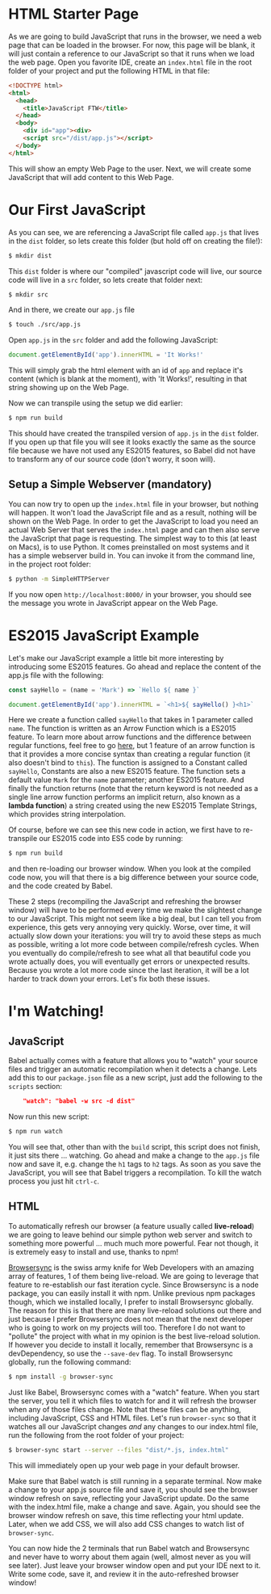 # HTML Starter Page
As we are going to build JavaScript that runs in the browser, we need a web page that can be loaded in the browser.  For now, this page will be blank, it will just contain a reference to our JavaScript so that it runs when we load the web page.  Open you favorite IDE, create an ```index.html``` file in the root folder of your project and put the following HTML in that file:

```html
<!DOCTYPE html>
<html>
  <head>
    <title>JavaScript FTW</title>
  </head>
  <body>
    <div id="app"><div>
    <script src="/dist/app.js"></script>
  </body>
</html>
```

This will show an empty Web Page to the user.  Next, we will create some JavaScript that will add content to this Web Page.

# Our First JavaScript
As you can see, we are referencing a JavaScript file called ```app.js``` that lives in the ```dist``` folder, so lets create this folder (but hold off on creating the file!):

```bash
$ mkdir dist
```

This ```dist``` folder is where our "compiled" javascript code will live, our source code will live in a ```src``` folder, so lets create that folder next:

```bash
$ mkdir src
```

And in there, we create our ```app.js``` file

```bash
$ touch ./src/app.js
```

Open ```app.js``` in the ```src``` folder and add the following JavaScript:

```javascript
document.getElementById('app').innerHTML = 'It Works!'
```

This will simply grab the html element with an id of ```app``` and replace it's content (which is blank at the moment), with 'It Works!', resulting in that string showing up on the Web Page.

Now we can transpile using the setup we did earlier:

```bash
$ npm run build
```

This should have created the transpiled version of ```app.js``` in the ```dist``` folder.  If you open up that file you will see it looks exactly the same as the source file because we have not used any ES2015 features, so Babel did not have to transform any of our source code (don't worry, it soon will).

## Setup a Simple Webserver (mandatory)
You can now try to open up the ```index.html``` file in your browser, but nothing will happen.  It won't load the JavaScript file and as a result, nothing will be shown on the Web Page.  In order to get the JavaScript to load you need an actual Web Server that serves the ```index.html``` page and can then also serve the JavaScript that page is requesting.  The simplest way to to this (at least on Macs), is to use Python.  It comes preinstalled on most systems and it has a simple webserver build in.  You can invoke it from the command line, in the project root folder:

```bash
$ python -m SimpleHTTPServer
```

If you now open ```http://localhost:8000/``` in your browser, you should see the message you wrote in JavaScript appear on the Web Page.

# ES2015 JavaScript Example
Let's make our JavaScript example a little bit more interesting by introducing some ES2015 features.  Go ahead and replace the content of the app.js file with the following:

```javascript
const sayHello = (name = 'Mark') => `Hello ${ name }`

document.getElementById('app').innerHTML = `<h1>${ sayHello() }<h1>`
```

Here we create a function called ```sayHello``` that takes in 1 parameter called ```name```.  The function is written as an Arrow Function which is a ES2015 feature.  To learn more about arrow functions and the difference between regular functions, feel free to go [here](https://developer.mozilla.org/en-US/docs/Web/JavaScript/Reference/Functions/Arrow_functions), but 1 feature of an arrow function is that it provides a more concise syntax than creating a regular function (it also doesn't bind to ```this```).  The function is assigned to a Constant called ```sayHello```, Constants are also a new ES2015 feature.  The function sets a default value  ```Mark``` for the ```name``` parameter; another ES2015 feature.  And finally the function returns (note that the return keyword is not needed as a single line arrow function performs an implicit return, also known as a __lambda function__) a string created using the new ES2015 Template Strings, which provides string interpolation.

Of course, before we can see this new code in action, we first have to re-transpile our ES2015 code into ES5 code by running:

```bash
$ npm run build
```

and then re-loading our browser window.  When you look at the compiled code now, you will that there is a big difference between your source code, and the code created by Babel.

These 2 steps (recompiling the JavaScript and refreshing the browser window) will have to be performed every time we make the slightest change to our JavaScript.  This might not seem like a big deal, but I can tell you from experience, this gets very annoying very quickly.  Worse, over time, it will actually slow down your iterations: you will try to avoid these steps as much as possible, writing a lot more code between compile/refresh cycles.  When you eventually do compile/refresh to see what all that beautiful code you wrote actually does, you will eventually get errors or unexpected results.  Because you wrote a lot more code since the last iteration, it will be a lot harder to track down your errors.  Let's fix both these issues.

# I'm Watching!
## JavaScript
Babel actually comes with a feature that allows you to "watch" your source files and trigger an automatic recompilation when it detects a change.  Lets add this to our ```package.json``` file as a new script, just add the following to the ```scripts``` section:

```JSON
    "watch": "babel -w src -d dist"
```

Now run this new script:

```bash
$ npm run watch
```

You will see that, other than with the ```build``` script, this script does not finish, it just sits there ... watching.  Go ahead and make a change to the ```app.js``` file now and save it, e.g. change the ```h1``` tags to ```h2``` tags.  As soon as you save the JavaScript, you will see that Babel triggers a recompilation.  To kill the watch process you just hit ```ctrl-c```.

## HTML
To automatically refresh our browser (a feature usually called __live-reload__) we are going to leave behind our simple python web server and switch to something more powerful ... much much more powerful.  Fear not though, it is extremely easy to install and use, thanks to npm!

[Browsersync](https://www.browsersync.io/) is the swiss army knife for Web Developers with an amazing array of features, 1 of them being live-reload.  We are going to leverage that feature to re-establish our fast iteration cycle.  Since Browsersync is a node package, you can easily install it with npm.  Unlike previous npm packages though, which we installed locally, I prefer to install Browsersync globally.  The reason for this is that there are many live-reload solutions out there and just because I prefer Browsersync does not mean that the next developer who is going to work on my projects will too.  Therefore I do not want to "pollute" the project with what in my opinion is the best live-reload solution.  If however you decide to install it locally, remember that Browsersync is a devDependency, so use the ```--save-dev``` flag.  To install Browsersync globally, run the following command:

```bash
$ npm install -g browser-sync
```

Just like Babel, Browsersync comes with a "watch" feature.  When you start the server, you tell it which files to watch for and it will refresh the browser when any of those files change.  Note that these files can be anything, including JavaScript, CSS and HTML files.  Let's run ```browser-sync``` so that it watches all our JavaScript changes _and_ any changes to our index.html file, run the following from the root folder of your project:

```bash
$ browser-sync start --server --files "dist/*.js, index.html"
```

This will immediately open up your web page in your default browser.

Make sure that Babel watch is still running in a separate terminal.  Now make a change to your app.js source file and save it, you should see the browser window refresh on save, reflecting your JavaScript update.  Do the same with the index.html file, make a change and save.  Again, you should see the browser window refresh on save, this time reflecting your html update.  Later, when we add CSS, we will also add CSS changes to watch list of ```browser-sync```.

You can now hide the 2 terminals that run Babel watch and Browsersync and never have to worry about them again (well, almost never as you will see later).  Just leave your browser window open and put your IDE next to it.  Write some code, save it, and review it in the auto-refreshed browser window!
